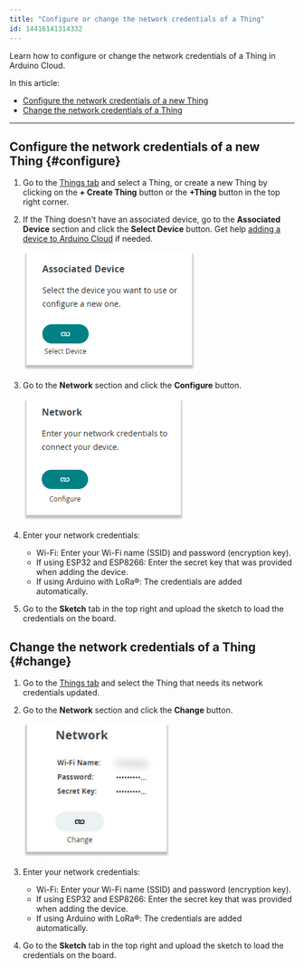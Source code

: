 ```yaml
---
title: "Configure or change the network credentials of a Thing"
id: 14416141314332
---
```


Learn how to configure or change the network credentials of a Thing in Arduino Cloud.

In this article:

- [Configure the network credentials of a new Thing](#configure)
- [Change the network credentials of a Thing](#change)

---

## Configure the network credentials of a new Thing {#configure}

1. Go to the [Things tab](https://app.arduino.cc/things) and select a Thing, or create a new Thing by clicking on the **+ Create Thing** button or the **+Thing** button in the top right corner.

1. If the Thing doesn't have an associated device, go to the **Associated Device** section and click the **Select Device** button. Get help [adding a device to Arduino Cloud](https://support.arduino.cc/hc/en-us/articles/360016495559-Add-and-connect-a-device-to-Arduino-Cloud#upload-sketch) if needed.

    ![Associated device section with select device button.](img/associated_device.png)

1. Go to the **Network** section and click the **Configure** button.

    ![Network section with configure button.](img/Network_add.png)

1. Enter your network credentials:

    - Wi-Fi: Enter your Wi-Fi name (SSID) and password (encryption key).
    - If using ESP32 and ESP8266: Enter the secret key that was provided when adding the device.
    - If using Arduino with LoRa®: The credentials are added automatically.

1. Go to the **Sketch** tab in the top right and upload the sketch to load the credentials on the board.

## Change the network credentials of a Thing {#change}

1. Go to the [Things tab](https://app.arduino.cc/things) and select the Thing that needs its network credentials updated.

1. Go to the **Network** section and click the **Change** button.

    ![Network credential information and a button labeled change.](img/Network_change.png)

1. Enter your network credentials:
    - Wi-Fi: Enter your Wi-Fi name (SSID) and password (encryption key).
    - If using ESP32 and ESP8266: Enter the secret key that was provided when adding the device.
    - If using Arduino with LoRa®: The credentials are added automatically.

1. Go to the **Sketch** tab in the top right and upload the sketch to load the credentials on the board.
